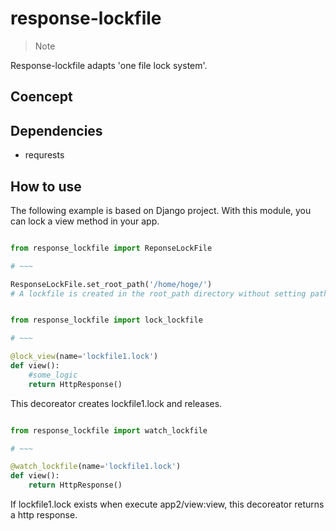 # response-lockfile

> Note

 Response-lockfile adapts 'one file lock system'.

## Coencept


## Dependencies

- requrests

## How to use

The following example is based on Django project. With this module, you can lock a view method in your app.

```settings.py

from response_lockfile import ReponseLockFile

# ~~~

ResponseLockFile.set_root_path('/home/hoge/')
# A lockfile is created in the root_path directory without setting path as arguments.

```


```app/view.py

from response_lockfile import lock_lockfile

# ~~~

@lock_view(name='lockfile1.lock')
def view():
    #some_logic
    return HttpResponse()
```

This decoreator creates lockfile1.lock and releases.

```app2/view.py

from response_lockfile import watch_lockfile

# ~~~

@watch_lockfile(name='lockfile1.lock')
def view():
    return HttpResponse()
```

If lockfile1.lock exists when execute app2/view:view, this decoreator returns a http response.

